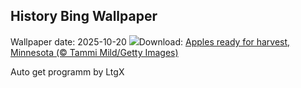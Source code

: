 ## History Bing Wallpaper
Wallpaper date: 2025-10-20
![](https://www.bing.com/th?id=OHR.AppleHarvest_EN-US2977882687_UHD.jpg&w=1000)Download: [Apples ready for harvest, Minnesota (© Tammi Mild/Getty Images)](https://www.bing.com/th?id=OHR.AppleHarvest_EN-US2977882687_UHD.jpg)

Auto get programm by LtgX
